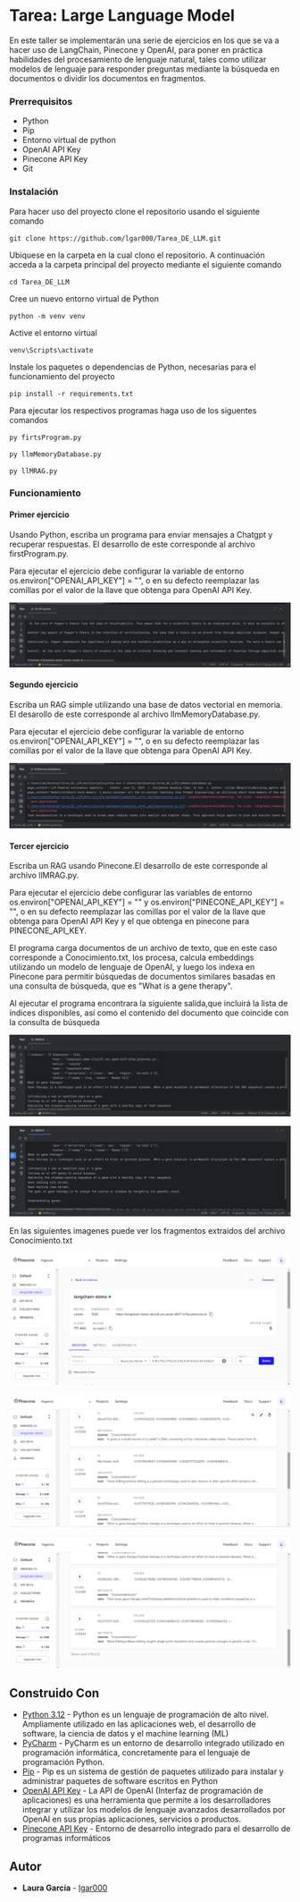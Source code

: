 # Tarea: Large Language Model

En este taller se implementarán una serie de ejercicios en los que se va a hacer uso de LangChain, Pinecone y OpenAI, para poner en práctica  habilidades del procesamiento de lenguaje natural, tales como utilizar modelos de lenguaje para responder preguntas mediante la búsqueda en documentos o dividir los documentos en fragmentos. 

### Prerrequisitos

- Python
- Pip
- Entorno virtual de python
- OpenAI API Key
- Pinecone API Key
- Git

### Instalación

Para hacer uso del proyecto clone el repositorio usando el siguiente comando

```
git clone https://github.com/lgar000/Tarea_DE_LLM.git
```

Ubiquese en la carpeta en la cual clono el repositorio. A continuación
acceda a la carpeta principal del proyecto mediante el siguiente comando

```
cd Tarea_DE_LLM
```
Cree un nuevo entorno virtual de Python

```
python -m venv venv
```

Active el entorno virtual 

```
venv\Scripts\activate
```

Instale los paquetes o dependencias de Python, necesarias para el funcionamiento del proyecto

```
pip install -r requirements.txt
```
Para ejecutar los respectivos programas haga uso de los siguentes comandos

```
py firtsProgram.py
```

```
py llmMemoryDatabase.py
```

```
py llMRAG.py
```

### Funcionamiento

#### Primer ejercicio

Usando Python, escriba un programa para enviar mensajes a Chatgpt y recuperar respuestas. El desarrollo de este corresponde al archivo firstProgram.py.

Para ejecutar el ejercicio debe configurar la variable de entorno os.environ["OPENAI_API_KEY"] = "", o en su defecto reemplazar las comillas por el valor de la llave que obtenga para OpenAI API Key.

![firstProgram.png](Imagenes%2FfirstProgram.png)

#### Segundo ejercicio

Escriba un RAG simple utilizando una base de datos vectorial en memoria. El desarollo de este corresponde al archivo llmMemoryDatabase.py.

Para ejecutar el ejercicio debe configurar la variable de entorno os.environ["OPENAI_API_KEY"] = "", o en su defecto reemplazar las comillas por el valor de la llave que obtenga para OpenAI API Key.

![inmemoryDataBase.png](Imagenes%2FinmemoryDataBase.png)

#### Tercer ejercicio

Escriba un RAG usando Pinecone.El desarrollo de este corresponde al archivo llMRAG.py.

Para ejecutar el ejercicio debe configurar las variables de entorno os.environ["OPENAI_API_KEY"] = "" y os.environ["PINECONE_API_KEY"] = "", o en su defecto reemplazar las comillas por el valor de la llave que obtenga para OpenAI API Key y el que obtenga en pinecone para PINECONE_API_KEY.

El programa carga documentos de un archivo de texto, que en este caso corresponde a Conocimiento.txt, los procesa, calcula embeddings utilizando un modelo de lenguaje de OpenAI, y luego los indexa en Pinecone para permitir búsquedas de documentos similares basadas en una consulta de búsqueda, que es "What is a gene therapy".

Al ejecutar el programa encontrara la siguiente salida,que incluirá la lista de índices disponibles, así como el contenido del documento que coincide con la consulta de búsqueda

![llmRag1.png](Imagenes%2FllmRag1.png)

![llmRag2.png](Imagenes%2FllmRag2.png)

En las siguientes imagenes puede ver los fragmentos extraidos del archivo Conocimiento.txt

![pinecone1.png](Imagenes%2Fpinecone1.png)

![pinecone2.png](Imagenes%2Fpinecone2.png)

![pinecone3.png](Imagenes%2Fpinecone3.png)

## Construido Con

* [Python 3.12](https://www.python.org/) - Python es un lenguaje de programación de alto nivel. Ampliamente utilizado en las aplicaciones web, el desarrollo de software, la ciencia de datos y el machine learning (ML)
* [PyCharm](https://www.jetbrains.com/es-es/pycharm/) - PyCharm es un entorno de desarrollo integrado utilizado en programación informática, concretamente para el lenguaje de programación Python.
* [Pip](https://pypi.org/project/pip/) - Pip es un sistema de gestión de paquetes utilizado para instalar y administrar paquetes de software escritos en Python
* [OpenAI API Key](https://openai.com/blog/openai-api) - La API de OpenAI (Interfaz de programación de aplicaciones) es una herramienta que permite a los desarrolladores integrar y utilizar los modelos de lenguaje avanzados desarrollados por OpenAI en sus propias aplicaciones, servicios o productos.
* [Pinecone API Key](https://www.pinecone.io/) - Entorno de desarrollo integrado para el desarrollo de programas informáticos

## Autor

* **Laura García** - [lgar000](https://github.com/lgar000)
